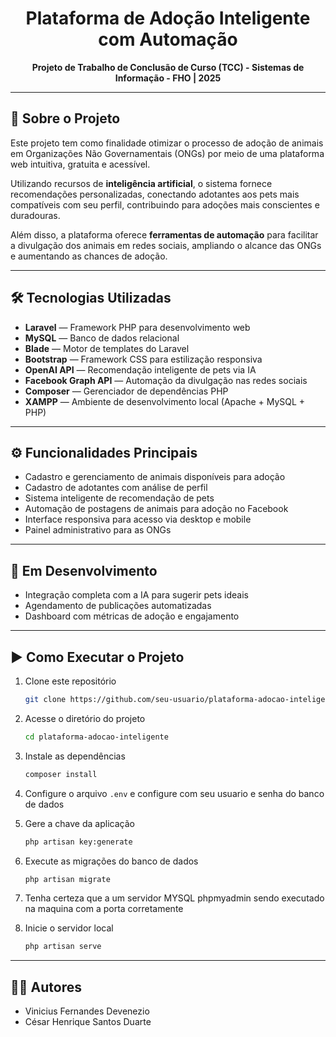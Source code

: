 <h1 align="center">Plataforma de Adoção Inteligente com Automação</h1>

<p align="center"><strong>Projeto de Trabalho de Conclusão de Curso (TCC) - Sistemas de Informação - FHO | 2025</strong></p>

---

## 📘 Sobre o Projeto

Este projeto tem como finalidade otimizar o processo de adoção de animais em Organizações Não Governamentais (ONGs) por meio de uma plataforma web intuitiva, gratuita e acessível.

Utilizando recursos de **inteligência artificial**, o sistema fornece recomendações personalizadas, conectando adotantes aos pets mais compatíveis com seu perfil, contribuindo para adoções mais conscientes e duradouras.

Além disso, a plataforma oferece **ferramentas de automação** para facilitar a divulgação dos animais em redes sociais, ampliando o alcance das ONGs e aumentando as chances de adoção.

---

## 🛠️ Tecnologias Utilizadas

- **Laravel** — Framework PHP para desenvolvimento web  
- **MySQL** — Banco de dados relacional  
- **Blade** — Motor de templates do Laravel  
- **Bootstrap** — Framework CSS para estilização responsiva  
- **OpenAI API** — Recomendação inteligente de pets via IA  
- **Facebook Graph API** — Automação da divulgação nas redes sociais  
- **Composer** — Gerenciador de dependências PHP  
- **XAMPP** — Ambiente de desenvolvimento local (Apache + MySQL + PHP)  

---

## ⚙️ Funcionalidades Principais

- Cadastro e gerenciamento de animais disponíveis para adoção  
- Cadastro de adotantes com análise de perfil  
- Sistema inteligente de recomendação de pets  
- Automação de postagens de animais para adoção no Facebook  
- Interface responsiva para acesso via desktop e mobile  
- Painel administrativo para as ONGs  

---

## 🚧 Em Desenvolvimento

- Integração completa com a IA para sugerir pets ideais  
- Agendamento de publicações automatizadas  
- Dashboard com métricas de adoção e engajamento  

---

## ▶️ Como Executar o Projeto

1. Clone este repositório  
   ```bash
   git clone https://github.com/seu-usuario/plataforma-adocao-inteligente.git
   ```

2. Acesse o diretório do projeto  
   ```bash
   cd plataforma-adocao-inteligente
   ```

3. Instale as dependências  
   ```bash
   composer install
   ```

4. Configure o arquivo `.env` e configure com seu usuario e senha do banco de dados

5. Gere a chave da aplicação  
   ```bash
   php artisan key:generate
   ```

7. Execute as migrações do banco de dados  
   ```bash
   php artisan migrate
   ```

7. Tenha certeza que a um servidor MYSQL phpmyadmin sendo executado na maquina com a porta corretamente  

8. Inicie o servidor local  
   ```bash
   php artisan serve
   ```

---

## 👨‍💻 Autores

- Vinicius Fernandes Devenezio 
- César Henrique Santos Duarte
```
